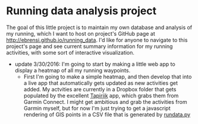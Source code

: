 # Running data analysis project
The goal of this little project is to maintain my own database and analysis of my running, which I want to host on project's GitHub page at http://ebrensi.github.io/running_data.  I'd like for anyone to navigate to this project's page and see current summary information for my running activities, with some sort of interactive visualization.

  * update 3/30/2016: I'm going to start by making a little web app to display a heatmap of all my running waypoints.
    * First I'm going to make a simple heatmap, and then develop that into a live app that automatically gets updated as new activities get added.  My actvities are currently in a Dropbox folder that gets populated by the excellent [Tapiriik](https://tapiriik.com) app, which grabs them from Garmin Connect.  I might get ambitious and grab the activities from Garmin myself, but for now I'm just trying to get a javascript rendering of GIS points in a CSV file that is generated by [rundata.py](rundata.py)
